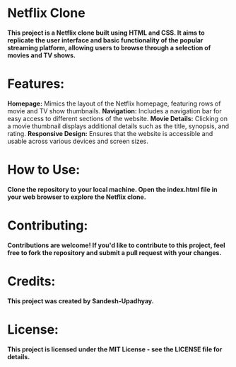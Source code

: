 # Netflix Clone

**This project is a Netflix clone built using HTML and CSS. It aims to replicate the user interface and basic functionality of the popular streaming platform, allowing users to browse through a selection of movies and TV shows.**

# Features:

**Homepage:** Mimics the layout of the Netflix homepage, featuring rows of movie and TV show thumbnails.
**Navigation:** Includes a navigation bar for easy access to different sections of the website.
**Movie Details:** Clicking on a movie thumbnail displays additional details such as the title, synopsis, and rating.
**Responsive Design:** Ensures that the website is accessible and usable across various devices and screen sizes.
# How to Use:

**Clone the repository to your local machine.
Open the index.html file in your web browser to explore the Netflix clone.**
# Contributing:

**Contributions are welcome! If you'd like to contribute to this project, feel free to fork the repository and submit a pull request with your changes.**
# Credits:

**This project was created by Sandesh-Upadhyay.**

# License:

**This project is licensed under the MIT License - see the LICENSE file for details.**


